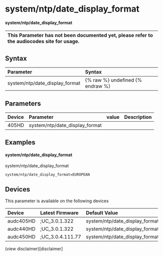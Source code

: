 ﻿---
description: system/ntp/date_display_format
search: false
---

# system/ntp/date_display_format

#### system/ntp/date_display_format


| This Parameter has not been documented yet, please refer to the audiocodes site for usage.  |
| :--- |

## Syntax
| Parameter | Syntax |
| :--- | :--- |
|system/ntp/date_display_format | {% raw %} undefined {% endraw %} |

## Parameters
|Device|Parameter|value|Description|
|:---|:---|:---|:---|
| 405HD | system/ntp/date_display_format |  |  |

## Examples
#### system/ntp/date_display_format

system/ntp/date_display_format

```
system/ntp/date_display_format=EUROPEAN
```

## Devices
This parameter is available on the following devices

| Device | Latest Firmware | Default Value |
|:---|:---|:---|
| audc405HD | ;UC_3.0.1.322 | system/ntp/date_display_format=EUROPEAN 
| audc440HD | ;UC_3.0.1.322 | system/ntp/date_display_format=EUROPEAN 
| audc450HD | ;UC_3.0.4.111.77 | system/ntp/date_display_format=EUROPEAN 

(view disclaimer)[disclaimer]
